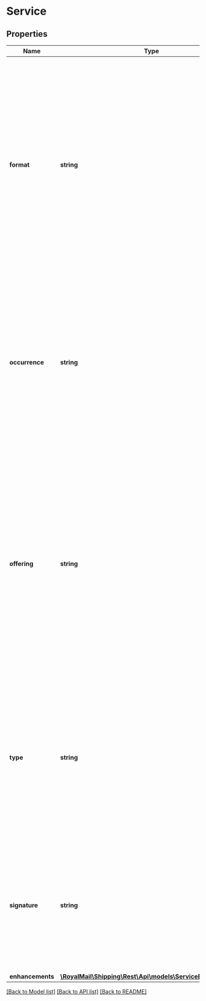 # Service

## Properties
Name | Type | Description | Notes
------------ | ------------- | ------------- | -------------
**format** | **string** | The Service Format code for the shipment. Note that this field is case sensitive. For the list of permissible values, please go to Pro Shipping V2 API page on the Royal Mail API (Developer) Portal and refer to Shipping API Reference Data. | [optional] 
**occurrence** | **string** | Part of the customer’s contract identifier. In conjunction with the Service Offering it identifies an agreement line on the customer’s account. If only one Service Reference exists then this is not required. No leading zero is required. | [optional] 
**offering** | **string** | The Service Offering code for the mail item ordered. Please note that this field is case sensitive. For the list of permissible values, please go to Pro Shipping V2 API page on the Royal Mail API (Developer) Portal and refer to Shipping API Reference Data | 
**type** | **string** | The system Service Type of the shipment. For the list of permissible values, please go to Pro Shipping V2 API page on the Royal Mail API (Developer)  and refer to Shipping API Reference Data. | 
**signature** | **string** | For RM Tracked items only, this element specifies whether a signature is required on delivery. If this element is not included then it defaults to false. | [optional] 
**enhancements** | [**\RoyalMail\Shipping\Rest\Api\models\ServiceEnhancements**](ServiceEnhancements.md) |  | [optional] 

[[Back to Model list]](../README.md#documentation-for-models) [[Back to API list]](../README.md#documentation-for-api-endpoints) [[Back to README]](../README.md)

